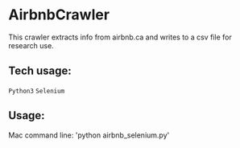 # AirbnbCrawler #

This crawler extracts info from airbnb.ca and writes to a csv file for research use.

## Tech usage: ##
  `Python3`
  `Selenium`
  
## Usage: ##
  Mac command line: 'python airbnb_selenium.py'

  

  
